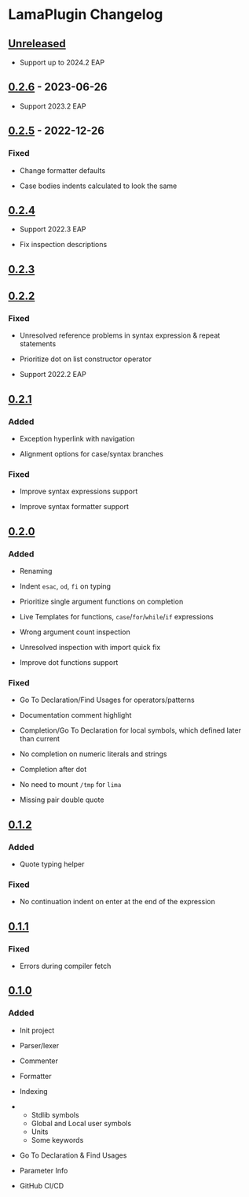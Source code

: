 <!-- Keep a Changelog guide -> https://keepachangelog.com -->

# LamaPlugin Changelog

## [Unreleased]
- Support up to 2024.2 EAP

## [0.2.6] - 2023-06-26
- Support 2023.2 EAP

## [0.2.5] - 2022-12-26

### Fixed
- Change formatter defaults


- Case bodies indents calculated to look the same

## [0.2.4]
- Support 2022.3 EAP


- Fix inspection descriptions

## [0.2.3]

## [0.2.2]

### Fixed
- Unresolved reference problems in syntax expression & repeat statements


- Prioritize dot on list constructor operator


- Support 2022.2 EAP

## [0.2.1]

### Added
- Exception hyperlink with navigation


- Alignment options for case/syntax branches





### Fixed
- Improve syntax expressions support


- Improve syntax formatter support

## [0.2.0]

### Added
- Renaming


- Indent `esac`, `od`, `fi` on typing


- Prioritize single argument functions on completion


- Live Templates for functions, `case`/`for`/`while`/`if` expressions


- Wrong argument count inspection


- Unresolved inspection with import quick fix


- Improve dot functions support





### Fixed
- Go To Declaration/Find Usages for operators/patterns


- Documentation comment highlight


- Completion/Go To Declaration for local symbols, which defined later than current


- No completion on numeric literals and strings


- Completion after dot


- No need to mount `/tmp` for `lima`


- Missing pair double quote

## [0.1.2]

### Added
- Quote typing helper





### Fixed
- No continuation indent on enter at the end of the expression

## [0.1.1]

### Fixed
- Errors during compiler fetch

## [0.1.0]

### Added
- Init project


- Parser/lexer


- Commenter


- Formatter


- Indexing


- - Stdlib symbols
   - Global and Local user symbols
   - Units
   - Some keywords


- Go To Declaration & Find Usages


- Parameter Info


- GitHub CI/CD

[Unreleased]: https://github.com/Mervap/LamaPlugin/compare/v0.2.5...HEAD

[0.2.5]: https://github.com/Mervap/LamaPlugin/compare/v0.2.4...v0.2.5

[0.2.4]: https://github.com/Mervap/LamaPlugin/compare/v0.2.3...v0.2.4

[0.2.3]: https://github.com/Mervap/LamaPlugin/compare/v0.2.2...v0.2.3

[0.2.2]: https://github.com/Mervap/LamaPlugin/compare/v0.2.1...v0.2.2

[0.2.1]: https://github.com/Mervap/LamaPlugin/compare/v0.2.0...v0.2.1

[0.2.0]: https://github.com/Mervap/LamaPlugin/compare/v0.1.2...v0.2.0

[0.1.2]: https://github.com/Mervap/LamaPlugin/compare/v0.1.1...v0.1.2

[0.1.1]: https://github.com/Mervap/LamaPlugin/compare/v0.1.0...v0.1.1

[0.1.0]: https://github.com/Mervap/LamaPlugin/commits/v0.1.0

[Unreleased]: https://github.com/Mervap/LamaPlugin/compare/v0.2.5...HEAD

[0.2.5]: https://github.com/Mervap/LamaPlugin/compare/v0.2.4...v0.2.5

[0.2.4]: https://github.com/Mervap/LamaPlugin/compare/v0.2.3...v0.2.4

[0.2.3]: https://github.com/Mervap/LamaPlugin/compare/v0.2.2...v0.2.3

[0.2.2]: https://github.com/Mervap/LamaPlugin/compare/v0.2.1...v0.2.2

[0.2.1]: https://github.com/Mervap/LamaPlugin/compare/v0.2.0...v0.2.1

[0.2.0]: https://github.com/Mervap/LamaPlugin/compare/v0.1.2...v0.2.0

[0.1.2]: https://github.com/Mervap/LamaPlugin/compare/v0.1.1...v0.1.2

[0.1.1]: https://github.com/Mervap/LamaPlugin/compare/v0.1.0...v0.1.1

[0.1.0]: https://github.com/Mervap/LamaPlugin/commits/v0.1.0

[Unreleased]: https://github.com/Mervap/LamaPlugin/compare/v0.2.6...HEAD

[0.2.6]: https://github.com/Mervap/LamaPlugin/compare/v0.2.5...v0.2.6

[0.2.5]: https://github.com/Mervap/LamaPlugin/compare/v0.2.4...v0.2.5

[0.2.4]: https://github.com/Mervap/LamaPlugin/compare/v0.2.3...v0.2.4

[0.2.3]: https://github.com/Mervap/LamaPlugin/compare/v0.2.2...v0.2.3

[0.2.2]: https://github.com/Mervap/LamaPlugin/compare/v0.2.1...v0.2.2

[0.2.1]: https://github.com/Mervap/LamaPlugin/compare/v0.2.0...v0.2.1

[0.2.0]: https://github.com/Mervap/LamaPlugin/compare/v0.1.2...v0.2.0

[0.1.2]: https://github.com/Mervap/LamaPlugin/compare/v0.1.1...v0.1.2

[0.1.1]: https://github.com/Mervap/LamaPlugin/compare/v0.1.0...v0.1.1

[0.1.0]: https://github.com/Mervap/LamaPlugin/commits/v0.1.0

[Unreleased]: https://github.com/Mervap/LamaPlugin/compare/v0.2.6...HEAD

[0.2.6]: https://github.com/Mervap/LamaPlugin/compare/v0.2.5...v0.2.6

[0.2.5]: https://github.com/Mervap/LamaPlugin/compare/v0.2.4...v0.2.5

[0.2.4]: https://github.com/Mervap/LamaPlugin/compare/v0.2.3...v0.2.4

[0.2.3]: https://github.com/Mervap/LamaPlugin/compare/v0.2.2...v0.2.3

[0.2.2]: https://github.com/Mervap/LamaPlugin/compare/v0.2.1...v0.2.2

[0.2.1]: https://github.com/Mervap/LamaPlugin/compare/v0.2.0...v0.2.1

[0.2.0]: https://github.com/Mervap/LamaPlugin/compare/v0.1.2...v0.2.0

[0.1.2]: https://github.com/Mervap/LamaPlugin/compare/v0.1.1...v0.1.2

[0.1.1]: https://github.com/Mervap/LamaPlugin/compare/v0.1.0...v0.1.1

[0.1.0]: https://github.com/Mervap/LamaPlugin/commits/v0.1.0
